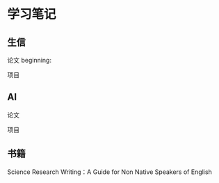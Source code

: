 # 学习笔记

## 生信
 论文
beginning:

 项目


## AI
 论文

 项目

## 书籍
 Science Research Writing：A Guide for Non Native Speakers of English
